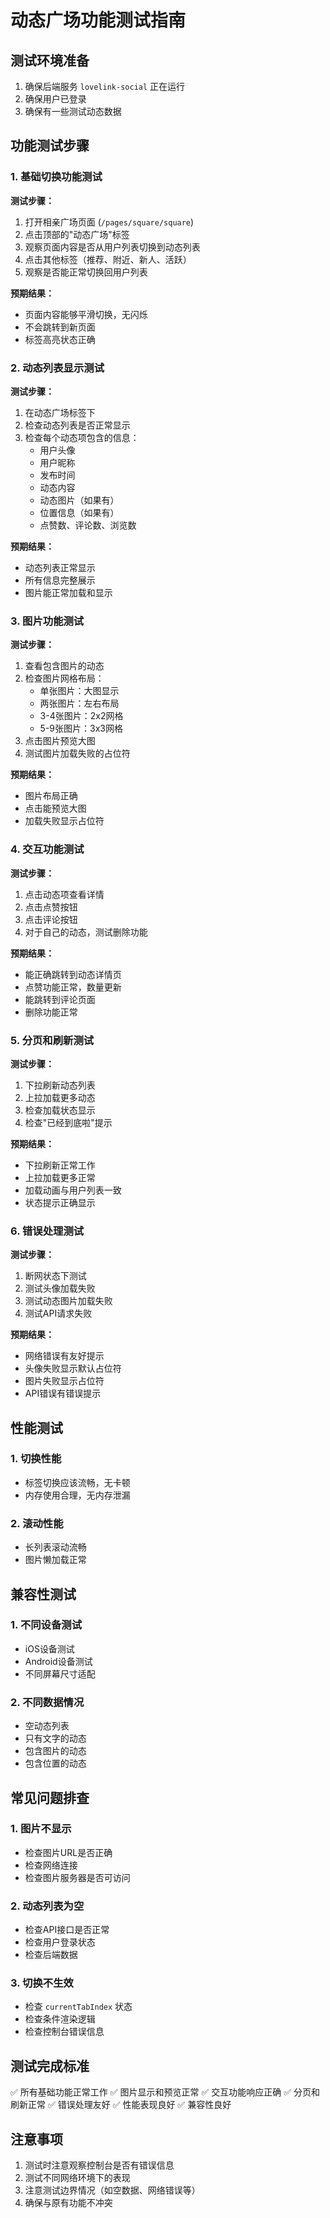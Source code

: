 # 动态广场功能测试指南

## 测试环境准备

1. 确保后端服务 `lovelink-social` 正在运行
2. 确保用户已登录
3. 确保有一些测试动态数据

## 功能测试步骤

### 1. 基础切换功能测试

**测试步骤：**
1. 打开相亲广场页面 (`/pages/square/square`)
2. 点击顶部的"动态广场"标签
3. 观察页面内容是否从用户列表切换到动态列表
4. 点击其他标签（推荐、附近、新人、活跃）
5. 观察是否能正常切换回用户列表

**预期结果：**
- 页面内容能够平滑切换，无闪烁
- 不会跳转到新页面
- 标签高亮状态正确

### 2. 动态列表显示测试

**测试步骤：**
1. 在动态广场标签下
2. 检查动态列表是否正常显示
3. 检查每个动态项包含的信息：
   - 用户头像
   - 用户昵称
   - 发布时间
   - 动态内容
   - 动态图片（如果有）
   - 位置信息（如果有）
   - 点赞数、评论数、浏览数

**预期结果：**
- 动态列表正常显示
- 所有信息完整展示
- 图片能正常加载和显示

### 3. 图片功能测试

**测试步骤：**
1. 查看包含图片的动态
2. 检查图片网格布局：
   - 单张图片：大图显示
   - 两张图片：左右布局
   - 3-4张图片：2x2网格
   - 5-9张图片：3x3网格
3. 点击图片预览大图
4. 测试图片加载失败的占位符

**预期结果：**
- 图片布局正确
- 点击能预览大图
- 加载失败显示占位符

### 4. 交互功能测试

**测试步骤：**
1. 点击动态项查看详情
2. 点击点赞按钮
3. 点击评论按钮
4. 对于自己的动态，测试删除功能

**预期结果：**
- 能正确跳转到动态详情页
- 点赞功能正常，数量更新
- 能跳转到评论页面
- 删除功能正常

### 5. 分页和刷新测试

**测试步骤：**
1. 下拉刷新动态列表
2. 上拉加载更多动态
3. 检查加载状态显示
4. 检查"已经到底啦"提示

**预期结果：**
- 下拉刷新正常工作
- 上拉加载更多正常
- 加载动画与用户列表一致
- 状态提示正确显示

### 6. 错误处理测试

**测试步骤：**
1. 断网状态下测试
2. 测试头像加载失败
3. 测试动态图片加载失败
4. 测试API请求失败

**预期结果：**
- 网络错误有友好提示
- 头像失败显示默认占位符
- 图片失败显示占位符
- API错误有错误提示

## 性能测试

### 1. 切换性能
- 标签切换应该流畅，无卡顿
- 内存使用合理，无内存泄漏

### 2. 滚动性能
- 长列表滚动流畅
- 图片懒加载正常

## 兼容性测试

### 1. 不同设备测试
- iOS设备测试
- Android设备测试
- 不同屏幕尺寸适配

### 2. 不同数据情况
- 空动态列表
- 只有文字的动态
- 包含图片的动态
- 包含位置的动态

## 常见问题排查

### 1. 图片不显示
- 检查图片URL是否正确
- 检查网络连接
- 检查图片服务器是否可访问

### 2. 动态列表为空
- 检查API接口是否正常
- 检查用户登录状态
- 检查后端数据

### 3. 切换不生效
- 检查 `currentTabIndex` 状态
- 检查条件渲染逻辑
- 检查控制台错误信息

## 测试完成标准

✅ 所有基础功能正常工作
✅ 图片显示和预览正常
✅ 交互功能响应正确
✅ 分页和刷新正常
✅ 错误处理友好
✅ 性能表现良好
✅ 兼容性良好

## 注意事项

1. 测试时注意观察控制台是否有错误信息
2. 测试不同网络环境下的表现
3. 注意测试边界情况（如空数据、网络错误等）
4. 确保与原有功能不冲突

